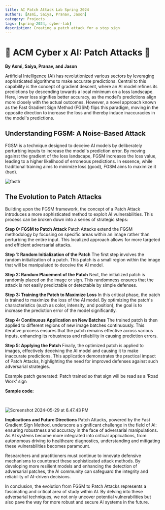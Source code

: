 ```yaml
---
title: AI Patch Attack Lab Spring 2024
authors: [Asmi, Saiya, Pranav, Jason]
category: Projects
tags: [spring-2024, cyber-lab]
description: Creating a patch attack for a stop sign
---
```


# 🛑 ACM Cyber x AI: Patch Attacks 🛑
**By Asmi, Saiya, Pranav, and Jason**

Artificial Intelligence (AI) has revolutionized various sectors by leveraging sophisticated algorithms to make accurate predictions. Central to this capability is the concept of gradient descent, where an AI model refines its predictions by descending towards a local minimum on a loss landscape. Here, lower loss signifies better accuracy, as the model's predictions align more closely with the actual outcomes. However, a novel approach known as the Fast Gradient Sign Method (FGSM) flips this paradigm, moving in the opposite direction to increase the loss and thereby induce inaccuracies in the model's predictions.

## Understanding FGSM: A Noise-Based Attack
FGSM is a technique designed to deceive AI models by deliberately perturbing inputs to increase the model's prediction error. By moving against the gradient of the loss landscape, FGSM increases the loss value, leading to a higher likelihood of erroneous predictions. In essence, while traditional training aims to minimize loss (good), FGSM aims to maximize it (bad).

![fastlr](https://hackmd.io/_uploads/ByuYfvrVC.png)


## The Evolution to Patch Attacks
Building upon the FGSM framework, the concept of a Patch Attack introduces a more sophisticated method to exploit AI vulnerabilities. This process can be broken down into a series of strategic steps:

**Step 0: FGSM to Patch Attack**
Patch Attacks extend the FGSM methodology by focusing on specific areas within an image rather than perturbing the entire input. This localized approach allows for more targeted and efficient adversarial attacks.

**Step 1: Random Initialization of the Patch**
The first step involves the random initialization of a patch. This patch is a small region within the image that will be manipulated to deceive the AI model.

**Step 2: Random Placement of the Patch**
Next, the initialized patch is randomly placed on the image or sign. This randomness ensures that the attack is not easily predictable or detectable by simple defenses.

**Step 3: Training the Patch to Maximize Loss**
In this critical phase, the patch is trained to maximize the loss of the AI model. By optimizing the patch's characteristics (such as color, intensity, and position), the goal is to increase the prediction error of the model significantly.

**Step 4: Continuous Application on New Batches**
The trained patch is then applied to different regions of new image batches continuously. This iterative process ensures that the patch remains effective across various inputs, enhancing its robustness and reliability in causing prediction errors.

**Step 5: Applying the Patch**
Finally, the optimized patch is applied to images, effectively deceiving the AI model and causing it to make inaccurate predictions. This application demonstrates the practical impact of Patch Attacks, highlighting the need for improved defenses against such adversarial strategies.

Example patch generated: Patch trained so that sign will be read as a ‘Road Work’ sign

**Sample code:**

<br/>

![Screenshot 2024-05-29 at 6.47.43 PM](https://hackmd.io/_uploads/B1exfDBVA.png)

**Implications and Future Directions**
Patch Attacks, powered by the Fast Gradient Sign Method, underscore a significant challenge in the field of AI: ensuring robustness and accuracy in the face of adversarial manipulations. As AI systems become more integrated into critical applications, from autonomous driving to healthcare diagnostics, understanding and mitigating these vulnerabilities becomes paramount.

Researchers and practitioners must continue to innovate defensive mechanisms to counteract these sophisticated attack methods. By developing more resilient models and enhancing the detection of adversarial patches, the AI community can safeguard the integrity and reliability of AI-driven decisions.

In conclusion, the evolution from FGSM to Patch Attacks represents a fascinating and critical area of study within AI. By delving into these adversarial techniques, we not only uncover potential vulnerabilities but also pave the way for more robust and secure AI systems in the future.
